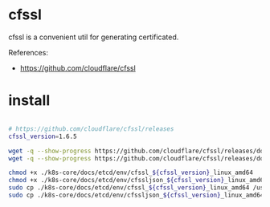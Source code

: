 
# cfssl

cfssl is a convenient util for generating certificated.

References:
- https://github.com/cloudflare/cfssl

# install

```bash

# https://github.com/cloudflare/cfssl/releases
cfssl_version=1.6.5

wget -q --show-progress https://github.com/cloudflare/cfssl/releases/download/v${cfssl_version}/cfssl_${cfssl_version}_linux_amd64 -O ./k8s-core/docs/etcd/env/cfssl_${cfssl_version}_linux_amd64
wget -q --show-progress https://github.com/cloudflare/cfssl/releases/download/v${cfssl_version}/cfssljson_${cfssl_version}_linux_amd64 -O ./k8s-core/docs/etcd/env/cfssljson_${cfssl_version}_linux_amd64

chmod +x ./k8s-core/docs/etcd/env/cfssl_${cfssl_version}_linux_amd64
chmod +x ./k8s-core/docs/etcd/env/cfssljson_${cfssl_version}_linux_amd64
sudo cp ./k8s-core/docs/etcd/env/cfssl_${cfssl_version}_linux_amd64 /usr/local/bin/cfssl
sudo cp ./k8s-core/docs/etcd/env/cfssljson_${cfssl_version}_linux_amd64 /usr/local/bin/cfssljson

```
